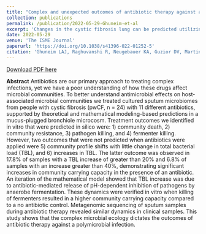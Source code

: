```yaml
---
title: "Complex and unexpected outcomes of antibiotic therapy against a polymicrobial infection"
collection: publications
permalink: /publication/2022-05-29-Ghuneim-et-al
excerpt: 'Changes in the cystic fibrosis lung can be predicted utilizing in silico models and further validated with in vitro experiments.'
date: 2022-05-29
venue: 'The ISME Journal'
paperurl: 'https://doi.org/10.1038/s41396-022-01252-5'
citation: 'Ghuneim LAJ, Raghuvanshi R, Neugebauer KA, Guzior DV, Martin H. C, Schena B, Feiner JM, Castillo-Bahena A, Mielke J, McClelland M, Conrad D, Klapper I, Zhang T, Quinn RA. 2022. Complex and unexpected outcomes of antibiotic therapy against a polymicrobial infection. ISME J. https://doi.org/10.1038/s41396-022-01252-5'
---
```

[Download PDF here](http://guziordo.github.io/files/Ghuneim_et_al_2022.pdf)

**Abstract**
Antibiotics are our primary approach to treating complex infections, yet we have a poor understanding of how these drugs affect microbial communities. To better understand antimicrobial effects on host-associated microbial communities we treated cultured sputum microbiomes from people with cystic fibrosis (pwCF, n = 24) with 11 different antibiotics, supported by theoretical and mathematical modeling-based predictions in a mucus-plugged bronchiole microcosm. Treatment outcomes we identified in vitro that were predicted in silico were: 1) community death, 2) community resistance, 3) pathogen killing, and 4) fermenter killing. However, two outcomes that were not predicted when antibiotics were applied were 5) community profile shifts with little change in total bacterial load (TBL), and 6) increases in TBL. The latter outcome was observed in 17.8% of samples with a TBL increase of greater than 20% and 6.8% of samples with an increase greater than 40%, demonstrating significant increases in community carrying capacity in the presence of an antibiotic. An iteration of the mathematical model showed that TBL increase was due to antibiotic-mediated release of pH-dependent inhibition of pathogens by anaerobe fermentation. These dynamics were verified in vitro when killing of fermenters resulted in a higher community carrying capacity compared to a no antibiotic control. Metagenomic sequencing of sputum samples during antibiotic therapy revealed similar dynamics in clinical samples. This study
shows that the complex microbial ecology dictates the outcomes of antibiotic therapy against a polymicrobial infection.
